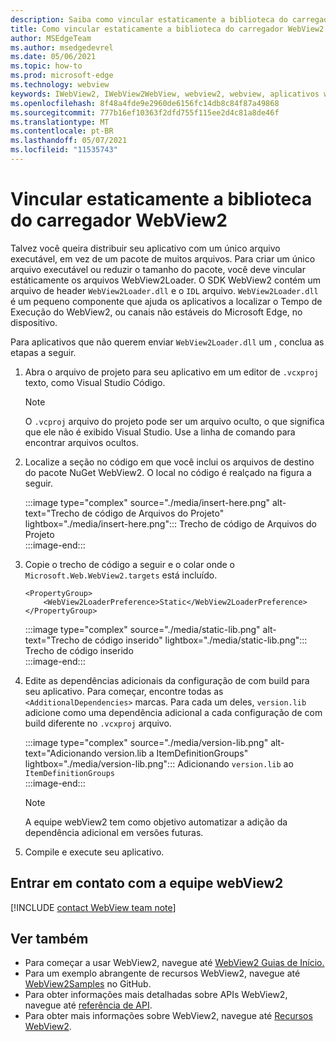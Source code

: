 ```yaml
---
description: Saiba como vincular estaticamente a biblioteca do carregador WebView2.
title: Como vincular estaticamente a biblioteca do carregador WebView2
author: MSEdgeTeam
ms.author: msedgedevrel
ms.date: 05/06/2021
ms.topic: how-to
ms.prod: microsoft-edge
ms.technology: webview
keywords: IWebView2, IWebView2WebView, webview2, webview, aplicativos win32, win32, edge, ICoreWebView2, ICoreWebView2Host, controle de navegador, html de borda
ms.openlocfilehash: 8f48a4fde9e2960de6156fc14db8c84f87a49868
ms.sourcegitcommit: 777b16ef10363f2dfd755f115ee2d4c81a8de46f
ms.translationtype: MT
ms.contentlocale: pt-BR
ms.lasthandoff: 05/07/2021
ms.locfileid: "11535743"
---
```

# <a name="statically-link-the-webview2-loader-library"></a>Vincular estaticamente a biblioteca do carregador WebView2  

Talvez você queira distribuir seu aplicativo com um único arquivo executável, em vez de um pacote de muitos arquivos. Para criar um único arquivo executável ou reduzir o tamanho do pacote, você deve vincular estáticamente os arquivos WebView2Loader. O SDK WebView2 contém um arquivo de header `WebView2Loader.dll` e o `IDL` arquivo. `WebView2Loader.dll` é um pequeno componente que ajuda os aplicativos a localizar o Tempo de Execução do WebView2, ou canais não estáveis do Microsoft Edge, no dispositivo.  

Para aplicativos que não querem enviar `WebView2Loader.dll` um , conclua as etapas a seguir.  

1.  Abra o arquivo de projeto para seu aplicativo em um editor de `.vcxproj` texto, como Visual Studio Código.  
    
    > [!NOTE]
    > O `.vcproj` arquivo do projeto pode ser um arquivo oculto, o que significa que ele não é exibido Visual Studio.  Use a linha de comando para encontrar arquivos ocultos.  
    
1.  Localize a seção no código em que você inclui os arquivos de destino do pacote NuGet WebView2.  O local no código é realçado na figura a seguir.  
    
    :::image type="complex" source="./media/insert-here.png" alt-text="Trecho de código de Arquivos do Projeto" lightbox="./media/insert-here.png":::
       Trecho de código de Arquivos do Projeto   
    :::image-end:::  
    
1.  Copie o trecho de código a seguir e o colar onde o `Microsoft.Web.WebView2.targets` está incluído.  
    
    ```xaml
    <PropertyGroup> 
        <WebView2LoaderPreference>Static</WebView2LoaderPreference> 
    </PropertyGroup>
    ```  
    
    :::image type="complex" source="./media/static-lib.png" alt-text="Trecho de código inserido" lightbox="./media/static-lib.png":::
       Trecho de código inserido  
    :::image-end:::  
    
1.  Edite as dependências adicionais da configuração de com build para seu aplicativo.  Para começar, encontre todas as `<AdditionalDependencies>` marcas. Para cada um deles, `version.lib` adicione como uma dependência adicional a cada configuração de com build diferente no `.vcxproj` arquivo.  
    
    :::image type="complex" source="./media/version-lib.png" alt-text="Adicionando version.lib a ItemDefinitionGroups" lightbox="./media/version-lib.png":::
       Adicionando `version.lib` ao `ItemDefinitionGroups`  
    :::image-end:::  
    
    > [!NOTE]
    > A equipe webView2 tem como objetivo automatizar a adição da dependência adicional em versões futuras.  
    
1.  Compile e execute seu aplicativo.  
    
## <a name="getting-in-touch-with-the-webview2-team"></a>Entrar em contato com a equipe webView2  

[!INCLUDE [contact WebView team note](../includes/contact-webview-team-note.md)]  

## <a name="see-also"></a>Ver também  

*   Para começar a usar WebView2, navegue até [WebView2 Guias de Início.][Webview2MainGetStarted]  
*   Para um exemplo abrangente de recursos WebView2, navegue até [WebView2Samples][GithubMicrosoftedgeWebview2samples] no GitHub.
*   Para obter informações mais detalhadas sobre APIs WebView2, navegue até [referência de API][Webview2ApiReference].
*   Para obter mais informações sobre WebView2, navegue até [Recursos WebView2][Webview2MainNextSteps].
    
<!-- links -->  

[DevtoolsGuideChromiumMain]: ../index.md "Ferramentas de desenvolvedor do Microsoft Edge (Chromium) | Microsoft Docs"  

[Webview2ApiReference]: ../webview2-api-reference.md "Referência da API do Microsoft Edge WebView2 | Microsoft Docs"  
[Webview2MainNextSteps]: ../index.md#next-steps "Próximas etapas - Introdução ao Microsoft Edge WebView2 (Visualização) | Microsoft Docs"  
[Webview2MainGetStarted]: ../index.md#get-started "Introdução - Introdução ao Microsoft Edge WebView2 (Visualização) | Microsoft Docs"  

[GithubMicrosoftedgeWebviewfeedbackMain]: https://github.com/MicrosoftEdge/WebViewFeedback "Comentários do WebView - MicrosoftEdge/WebViewFeedback | GitHub"  
[GithubMicrosoftedgeWebview2samples]: https://github.com/MicrosoftEdge/WebView2Samples "Exemplos de WebView2 - MicrosoftEdge/WebView2Samples | GitHub"  

[GithubMicrosoftVscodeJSDebugWhatsNew]: https://github.com/microsoft/vscode-js-debug#whats-new "Novidades? - Depurador JavaScript para código Visual Studio - microsoft/vscode-js-debug | GitHub"  

[GithubMicrosoftVscodeEdgeDebug2ReadmeChromiumWebviewApplications]: https://github.com/microsoft/vscode-edge-debug2/blob/master/README.md#microsoft-edge-chromium-webview-applications "Aplicativos WebView do Microsoft Edge (Chromium) - Visual Studio Código - Depurador para Microsoft Edge - microsoft/vscode-edge-debug2 | GitHub"  
